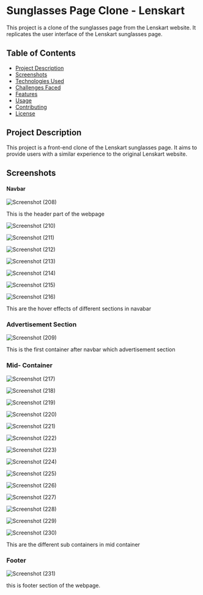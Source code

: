 # Sunglasses Page Clone - Lenskart

This project is a clone of the sunglasses page from the Lenskart website. It replicates the user interface of the Lenskart sunglasses page.

## Table of Contents
- [Project Description](#project-description)
- [Screenshots](#sreenshots)
- [Technologies Used](technologies-used)
- [Challenges Faced](#challenges-faced)
- [Features](#features)
- [Usage](#usage)
- [Contributing](#contributing)
- [License](#license)

## Project Description

This project is a front-end clone of the Lenskart sunglasses page. It aims to provide users with a similar experience to the original Lenskart website.

## Screenshots

#### Navbar

![Screenshot (208)](https://github.com/UgamRaj/team-lenskart/assets/134683293/0ce95c99-672c-47d5-b2de-86cb3c4240d8)

This is the header part of the webpage 

![Screenshot (210)](https://github.com/UgamRaj/team-lenskart/assets/134683293/aa7867a7-072d-4788-a019-8f4ff462e8f9)


![Screenshot (211)](https://github.com/UgamRaj/team-lenskart/assets/134683293/db28b5b9-7f3c-4772-aeea-190e39ff6718)

![Screenshot (212)](https://github.com/UgamRaj/team-lenskart/assets/134683293/fe24d29b-9006-410e-b89c-7159f73218a3)

![Screenshot (213)](https://github.com/UgamRaj/team-lenskart/assets/134683293/219e4f4c-8afc-4ce2-b2cc-65c7c3dc6583)


![Screenshot (214)](https://github.com/UgamRaj/team-lenskart/assets/134683293/7a6cf76d-f34f-4d7e-b60c-caa9729ad5bc)


![Screenshot (215)](https://github.com/UgamRaj/team-lenskart/assets/134683293/8bbb1737-4846-4642-917c-0791a283e44f)

![Screenshot (216)](https://github.com/UgamRaj/team-lenskart/assets/134683293/ee99b154-1b90-45a2-8a60-22814477a75c)

This are the hover effects of different sections in navabar 

### Advertisement Section

![Screenshot (209)](https://github.com/UgamRaj/team-lenskart/assets/134683293/42fa9e38-2625-439b-a2c2-763b4adb8484)

This is the first container after navbar which advertisement section

### Mid- Container

![Screenshot (217)](https://github.com/UgamRaj/team-lenskart/assets/134683293/2c81745b-aef8-4bc5-80e0-43445cce5167)


![Screenshot (218)](https://github.com/UgamRaj/team-lenskart/assets/134683293/9664c88d-cef2-424c-8a94-884191e25c74)



![Screenshot (219)](https://github.com/UgamRaj/team-lenskart/assets/134683293/ebfbddb1-7b21-44c2-bb6c-104ecd926437)


![Screenshot (220)](https://github.com/UgamRaj/team-lenskart/assets/134683293/790b9381-ad5b-42a9-b839-b2ff288a0f34)


![Screenshot (221)](https://github.com/UgamRaj/team-lenskart/assets/134683293/2928cb25-05cd-4094-8abf-1f021fe74b6b)

![Screenshot (222)](https://github.com/UgamRaj/team-lenskart/assets/134683293/4cd0d787-4eff-4e94-9301-a65ef8d4754b)


![Screenshot (223)](https://github.com/UgamRaj/team-lenskart/assets/134683293/6d8bc382-ef55-454a-a591-9de4cb70dd53)

![Screenshot (224)](https://github.com/UgamRaj/team-lenskart/assets/134683293/da14cbfe-2d58-4676-aee2-6c9af2205ddf)


![Screenshot (225)](https://github.com/UgamRaj/team-lenskart/assets/134683293/7a16a58a-8978-4d78-8d05-4f7069d3b253)


![Screenshot (226)](https://github.com/UgamRaj/team-lenskart/assets/134683293/6ac17c59-b4c3-4a1d-9ef7-ab0a60c80e42)


![Screenshot (227)](https://github.com/UgamRaj/team-lenskart/assets/134683293/22a6225f-8660-454c-9bdb-41583663513c)


![Screenshot (228)](https://github.com/UgamRaj/team-lenskart/assets/134683293/6f59d0cf-6af4-40a4-bfa7-14f2458d1958)


![Screenshot (229)](https://github.com/UgamRaj/team-lenskart/assets/134683293/094807b9-7918-4617-a30c-50da3d961c76)


![Screenshot (230)](https://github.com/UgamRaj/team-lenskart/assets/134683293/df1c35c2-fa8d-4b00-8a32-31ba3019acb9)


This are the different sub containers in mid container 

### Footer

![Screenshot (231)](https://github.com/UgamRaj/team-lenskart/assets/134683293/91a3805a-d860-4822-a56d-f524d428c0bc)

this is footer section of the webpage.






